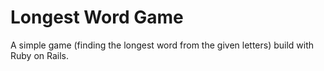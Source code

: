 # Longest Word Game

A simple game (finding the longest word from the given letters) build with Ruby on Rails.
